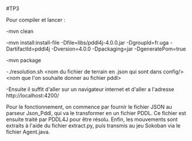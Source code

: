 #TP3

Pour compiler et lancer :

-mvn clean  

-mvn install:install-file -Dfile=libs/pddl4j-4.0.0.jar -DgroupId=fr.uga -DartifactId=pddl4j -Dversion=4.0.0 -Dpackaging=jar -DgeneratePom=true  

-mvn package  

-./resolution.sh <nom du fichier de terrain en .json qui sont dans config/> <nom que l'on souhaite donner au fichier pddl> 

-Ensuite il suffit d'aller sur un navigateur internet et d'aller a l'adresse http://localhost:4200/



Pour le fonctionnement, on commence par fournir le fichier JSON au parseur Json_Pddl, qui va le transformer en un fichier PDDL. Ce fichier est ensuite traité par PDDL4J pour être résolu. Enfin, les mouvements sont extraits à l'aide du fichier extract.py, puis transmis au jeu Sokoban via le fichier Agent.java.